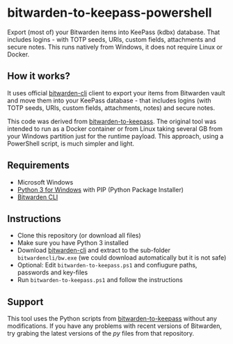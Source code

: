 # bitwarden-to-keepass-powershell
Export (most of) your Bitwarden items into KeePass (kdbx) database. That includes logins - with TOTP seeds, URIs, custom fields, attachments and secure notes.
This runs natively from Windows, it does not require Linux or Docker.

## How it works?
It uses official [bitwarden-cli](https://bitwarden.com/help/article/cli/) client to export your items from Bitwarden vault and move them into your KeePass database - that includes logins (with TOTP seeds, URIs, custom fields, attachments, notes) and secure notes.

This code was derived from [bitwarden-to-keepass](https://github.com/davidnemec/bitwarden-to-keepass). The original tool was intended to run as a Docker container or from Linux taking several GB from your Windows partition just for the runtime payload. This approach, using a PowerShell script, is much simpler and light.

## Requirements
- Microsoft Windows
- [Python 3 for Windows](https://www.python.org/downloads/) with PIP (Python Package Installer)
- [Bitwarden CLI](https://github.com/bitwarden/clients/releases)

## Instructions
- Clone this repository (or download all files)
- Make sure you have Python 3 installed
- Download [bitwarden-cli](https://bitwarden.com/help/article/cli/) and extract to the sub-folder `bitwardencli/bw.exe` (we could download automatically but it is not safe)
- Optional: Edit `bitwarden-to-keepass.ps1` and confiugure paths, passwords and key-files
- Run `bitwarden-to-keepass.ps1` and follow the instructions

## Support
This tool uses the Python scripts from [bitwarden-to-keepass](https://github.com/davidnemec/bitwarden-to-keepass) without any modifications. If you have any problems with recent versions of Bitwarden, try grabing the latest versions of the *py* files from that repository.
